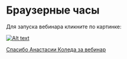# Браузерные часы
Для запуска вебинара кликните по картинке:

[![Alt text](https://img.youtube.com/vi/RALtchT7n1A/0.jpg)](https://www.youtube.com/watch?v=RALtchT7n1A)

[Спасибо Анастасии Коледа за вебинар](https://www.youtube.com/channel/UCSBeL28cCqIyHFxmCTK1Ejw)

